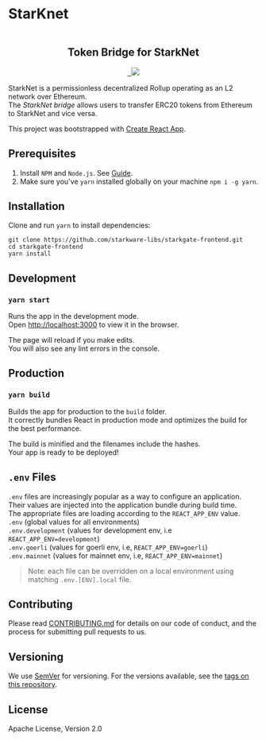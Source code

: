 # StarKnet
<p align="center">
  <img style="position: absolute; left: 50%; transform: translateX(-50%)" src="https://github.com/starkware-libs/starkgate-frontend/blob/dev/src/assets/img/stars.png?raw=true"  alt=""/>
  <img src="https://github.com/starkware-libs/starkgate-frontend/blob/dev/src/assets/img/starkgate.svg?raw=true"  alt=""/>
</p>

<h2 align='center'> Token Bridge for StarkNet</h2>

<p align="center">
    <a href="https://github.com/facebook/react">
        <img src="https://badges.aleen42.com/src/react.svg" alt="">
    </a>    
    <a href="https://github.com/prettier/prettier">
        <img src="https://img.shields.io/badge/code_style-prettier-ff69b4.svg" alt="">
    </a>
  <a href="https://starkware.co/">
    <img src="https://img.shields.io/badge/powered_by-StarkWare-navy">
  </a>
</p>

StarkNet is a permissionless decentralized Rollup operating as an L2 network over Ethereum.\
The _StarkNet bridge_ allows users to transfer ERC20 tokens from Ethereum to StarkNet and vice versa.

This project was bootstrapped with [Create React App](https://github.com/facebook/create-react-app).

## Prerequisites

1. Install `NPM` and `Node.js`. See [Guide](https://docs.npmjs.com/downloading-and-installing-node-js-and-npm).
2. Make sure you've `yarn` installed globally on your machine `npm i -g yarn`.

## Installation

Clone and run `yarn` to install dependencies:

```
git clone https://github.com/starkware-libs/starkgate-frontend.git
cd starkgate-frontend
yarn install
```

## Development

### `yarn start`

Runs the app in the development mode.\
Open [http://localhost:3000](http://localhost:3000) to view it in the browser.

The page will reload if you make edits.\
You will also see any lint errors in the console.

## Production

### `yarn build`

Builds the app for production to the `build` folder.\
It correctly bundles React in production mode and optimizes the build for the best performance.

The build is minified and the filenames include the hashes.\
Your app is ready to be deployed!

## `.env` Files

`.env` files are increasingly popular as a way to configure an application. Their values are injected into the
application bundle during build time.\
The appropriate files are loading according to the `REACT_APP_ENV` value.\
`.env` (global values for all environments)\
`.env.development` (values for development env, i.e `REACT_APP_ENV=development`)\
`.env.goerli` (values for goerli env, i.e, `REACT_APP_ENV=goerli`)\
`.env.mainnet` (values for mainnet env, i.e, `REACT_APP_ENV=mainnet`)

> Note: each file can be overridden on a local environment using matching `.env.[ENV].local` file.

## Contributing

Please read [CONTRIBUTING.md](./CONTRIBUTING.md) for details on our code of conduct, and the process for submitting pull
requests to us.

## Versioning

We use [SemVer](http://semver.org/) for versioning. For the versions available, see
the [tags on this repository](https://github.com/starkware-libs/starkgate-frontend/releases).

## License

Apache License, Version 2.0
